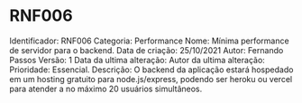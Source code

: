 # RNF006

Identificador: RNF006
Categoria: Performance
Nome: Mínima performance de servidor para o backend.
Data de criação: 25/10/2021
Autor: Fernando Passos
Versão: 1
Data da ultima alteração:
Autor da ultima alteração:
Prioridade: Essencial.
Descrição: O backend da aplicação estará hospedado em um hosting gratuito para node.js/express, podendo ser heroku ou vercel para atender a no máximo 20 usuários simultâneos.